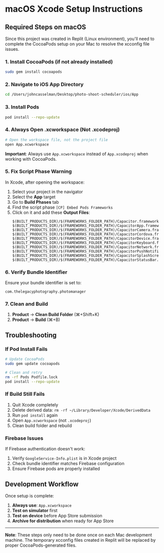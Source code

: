# macOS Xcode Setup Instructions

## Required Steps on macOS

Since this project was created in Replit (Linux environment), you'll need to complete the CocoaPods setup on your Mac to resolve the xcconfig file issues.

### 1. Install CocoaPods (if not already installed)
```bash
sudo gem install cocoapods
```

### 2. Navigate to iOS App Directory
```bash
cd /Users/johncasselman/Desktop/photo-shoot-scheduler/ios/App
```

### 3. Install Pods
```bash
pod install --repo-update
```

### 4. Always Open .xcworkspace (Not .xcodeproj)
```bash
# Open the workspace file, not the project file
open App.xcworkspace
```
**Important**: Always use `App.xcworkspace` instead of `App.xcodeproj` when working with CocoaPods.

### 5. Fix Script Phase Warning
In Xcode, after opening the workspace:

1. Select your project in the navigator
2. Select the **App** target
3. Go to **Build Phases** tab
4. Find the script phase `[CP] Embed Pods Frameworks`
5. Click on it and add these **Output Files**:
   ```
   $(BUILT_PRODUCTS_DIR)/$(FRAMEWORKS_FOLDER_PATH)/Capacitor.framework
   $(BUILT_PRODUCTS_DIR)/$(FRAMEWORKS_FOLDER_PATH)/CapacitorApp.framework
   $(BUILT_PRODUCTS_DIR)/$(FRAMEWORKS_FOLDER_PATH)/CapacitorCamera.framework
   $(BUILT_PRODUCTS_DIR)/$(FRAMEWORKS_FOLDER_PATH)/CapacitorCordova.framework
   $(BUILT_PRODUCTS_DIR)/$(FRAMEWORKS_FOLDER_PATH)/CapacitorDevice.framework
   $(BUILT_PRODUCTS_DIR)/$(FRAMEWORKS_FOLDER_PATH)/CapacitorKeyboard.framework
   $(BUILT_PRODUCTS_DIR)/$(FRAMEWORKS_FOLDER_PATH)/CapacitorNetwork.framework
   $(BUILT_PRODUCTS_DIR)/$(FRAMEWORKS_FOLDER_PATH)/CapacitorPushNotifications.framework
   $(BUILT_PRODUCTS_DIR)/$(FRAMEWORKS_FOLDER_PATH)/CapacitorSplashScreen.framework
   $(BUILT_PRODUCTS_DIR)/$(FRAMEWORKS_FOLDER_PATH)/CapacitorStatusBar.framework
   ```

### 6. Verify Bundle Identifier
Ensure your bundle identifier is set to:
```
com.thelegacyphotography.photomanager
```

### 7. Clean and Build
1. **Product** → **Clean Build Folder** (⌘+Shift+K)
2. **Product** → **Build** (⌘+B)

## Troubleshooting

### If Pod Install Fails
```bash
# Update CocoaPods
sudo gem update cocoapods

# Clean and retry
rm -rf Pods Podfile.lock
pod install --repo-update
```

### If Build Still Fails
1. Quit Xcode completely
2. Delete derived data: `rm -rf ~/Library/Developer/Xcode/DerivedData`
3. Run `pod install` again
4. Open `App.xcworkspace` (not `.xcodeproj`)
5. Clean build folder and rebuild

### Firebase Issues
If Firebase authentication doesn't work:
1. Verify `GoogleService-Info.plist` is in Xcode project
2. Check bundle identifier matches Firebase configuration
3. Ensure Firebase pods are properly installed

## Development Workflow

Once setup is complete:

1. **Always use**: `App.xcworkspace`
2. **Test on simulator** first
3. **Test on device** before App Store submission
4. **Archive for distribution** when ready for App Store

---

**Note**: These steps only need to be done once on each Mac development machine. The temporary xcconfig files created in Replit will be replaced by proper CocoaPods-generated files.